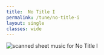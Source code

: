 ```yaml
---
title:  No Title I
permalink: /tune/no-title-i
layout: single
classes: wide
---
```


<img src="/tune/scan/no-title-i.jpg" alt="scanned sheet music for No Title I">

